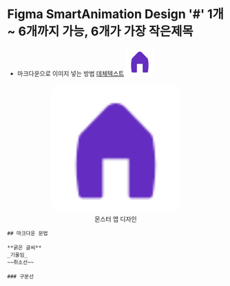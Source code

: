 # Figma SmartAnimation Design '#' 1개 ~ 6개까지 가능, 6개가 가장 작은제목

- 마크다운으로 이미지 넣는 방법 [데체텍스트](이미지경로)
![test image](./images/icon/home.svg)

<figure style="text-align:center;">
    <img src="./images/icon/home.svg" alt="monster app" style="width:300px; 
    border-radius:20px">
    <figcaption>몬스터 앱 디자인</figcaption>
    </figure>

    ## 마크다운 문법

    **굵은 글씨**
    _기울임_
    ~~취소선~~

    ### 구분선
